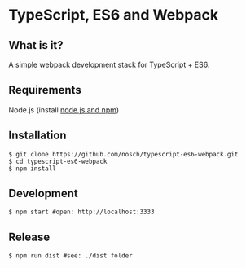 # TypeScript, ES6 and Webpack

## What is it?

A simple webpack development stack for TypeScript + ES6.

## Requirements

Node.js (install [node.js and npm](http://nodejs.org/download/ "Download node.js"))

## Installation

    $ git clone https://github.com/nosch/typescript-es6-webpack.git
    $ cd typescript-es6-webpack
    $ npm install

## Development

    $ npm start #open: http://localhost:3333

## Release

    $ npm run dist #see: ./dist folder
